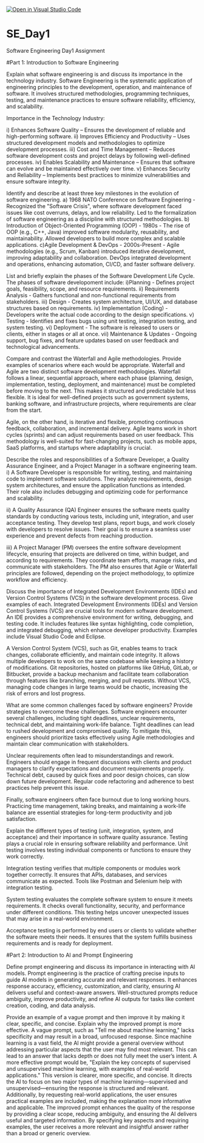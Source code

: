 [![Open in Visual Studio Code](https://classroom.github.com/assets/open-in-vscode-2e0aaae1b6195c2367325f4f02e2d04e9abb55f0b24a779b69b11b9e10269abc.svg)](https://classroom.github.com/online_ide?assignment_repo_id=18363443&assignment_repo_type=AssignmentRepo)
# SE_Day1
Software Engineering Day1 Assignment

#Part 1: Introduction to Software Engineering

Explain what software engineering is and discuss its importance in the technology industry.
Software Engineering is the systematic application of engineering principles to the development, operation, and maintenance of software. It involves structured methodologies, programming techniques, testing, and maintenance practices to ensure software reliability, efficiency, and scalability.

Importance in the Technology Industry:

i) Enhances Software Quality – Ensures the development of reliable and high-performing software.
ii) Improves Efficiency and Productivity – Uses structured development models and methodologies to optimize development processes.
iii) Cost and Time Management – Reduces software development costs and project delays by following well-defined processes.
iv) Enables Scalability and Maintenance – Ensures that software can evolve and be maintained effectively over time.
v) Enhances Security and Reliability – Implements best practices to minimize vulnerabilities and ensure software integrity.

Identify and describe at least three key milestones in the evolution of software engineering.
a) 1968 NATO Conference on Software Engineering - Recognized the "Software Crisis", where software development faced issues like cost overruns, delays, and low reliability.
Led to the formalization of software engineering as a discipline with structured methodologies.
b) Introduction of Object-Oriented Programming (OOP) - 1980s - The rise of OOP (e.g., C++, Java) improved software modularity, reusability, and maintainability.
Allowed developers to build more complex and scalable applications.
c)Agile Development & DevOps - 2000s-Present - Agile methodologies (e.g., Scrum, Kanban) introduced iterative development, improving adaptability and collaboration.
DevOps integrated development and operations, enhancing automation, CI/CD, and faster software delivery.

List and briefly explain the phases of the Software Development Life Cycle.
The phases of software developoment include:
i)Planning - Defines project goals, feasibility, scope, and resource requirements.
ii) Requirements Analysis - Gathers functional and non-functional requirements from stakeholders.
iii) Design - Creates system architecture, UI/UX, and database structures based on requirements.
iv) Implementation (Coding) - Developers write the actual code according to the design specifications.
v) Testing - Identifies and fixes bugs using unit testing, integration testing, and system testing.
vi) Deployment - The software is released to users or clients, either in stages or all at once.
vii) Maintenance & Updates - Ongoing support, bug fixes, and feature updates based on user feedback and technological advancements.

Compare and contrast the Waterfall and Agile methodologies. Provide examples of scenarios where each would be appropriate.
Waterfall and Agile are two distinct software development methodologies. Waterfall follows a linear, sequential approach, where each phase (planning, design, implementation, testing, deployment, and maintenance) must be completed before moving to the next. This makes it structured and predictable but less flexible. It is ideal for well-defined projects such as government systems, banking software, and infrastructure projects, where requirements are clear from the start.

Agile, on the other hand, is iterative and flexible, promoting continuous feedback, collaboration, and incremental delivery. Agile teams work in short cycles (sprints) and can adjust requirements based on user feedback. This methodology is well-suited for fast-changing projects, such as mobile apps, SaaS platforms, and startups where adaptability is crucial.


Describe the roles and responsibilities of a Software Developer, a Quality Assurance Engineer, and a Project Manager in a software engineering team.
i) A Software Developer is responsible for writing, testing, and maintaining code to implement software solutions. They analyze requirements, design system architectures, and ensure the application functions as intended. Their role also includes debugging and optimizing code for performance and scalability.

ii) A Quality Assurance (QA) Engineer ensures the software meets quality standards by conducting various tests, including unit, integration, and user acceptance testing. They develop test plans, report bugs, and work closely with developers to resolve issues. Their goal is to ensure a seamless user experience and prevent defects from reaching production.

iii) A Project Manager (PM) oversees the entire software development lifecycle, ensuring that projects are delivered on time, within budget, and according to requirements. They coordinate team efforts, manage risks, and communicate with stakeholders. The PM also ensures that Agile or Waterfall principles are followed, depending on the project methodology, to optimize workflow and efficiency.

Discuss the importance of Integrated Development Environments (IDEs) and Version Control Systems (VCS) in the software development process. Give examples of each.
Integrated Development Environments (IDEs) and Version Control Systems (VCS) are crucial tools for modern software development. An IDE provides a comprehensive environment for writing, debugging, and testing code. It includes features like syntax highlighting, code completion, and integrated debugging, which enhance developer productivity. Examples include Visual Studio Code and Eclipse.

A Version Control System (VCS), such as Git, enables teams to track changes, collaborate efficiently, and maintain code integrity. It allows multiple developers to work on the same codebase while keeping a history of modifications. Git repositories, hosted on platforms like GitHub, GitLab, or Bitbucket, provide a backup mechanism and facilitate team collaboration through features like branching, merging, and pull requests. Without VCS, managing code changes in large teams would be chaotic, increasing the risk of errors and lost progress.

What are some common challenges faced by software engineers? Provide strategies to overcome these challenges.
Software engineers encounter several challenges, including tight deadlines, unclear requirements, technical debt, and maintaining work-life balance. Tight deadlines can lead to rushed development and compromised quality. To mitigate this, engineers should prioritize tasks effectively using Agile methodologies and maintain clear communication with stakeholders.

Unclear requirements often lead to misunderstandings and rework. Engineers should engage in frequent discussions with clients and product managers to clarify expectations and document requirements properly. Technical debt, caused by quick fixes and poor design choices, can slow down future development. Regular code refactoring and adherence to best practices help prevent this issue.

Finally, software engineers often face burnout due to long working hours. Practicing time management, taking breaks, and maintaining a work-life balance are essential strategies for long-term productivity and job satisfaction.

Explain the different types of testing (unit, integration, system, and acceptance) and their importance in software quality assurance.
Testing plays a crucial role in ensuring software reliability and performance. Unit testing involves testing individual components or functions to ensure they work correctly.

Integration testing verifies that multiple components or modules work together correctly. It ensures that APIs, databases, and services communicate as expected. Tools like Postman and Selenium help with integration testing.

System testing evaluates the complete software system to ensure it meets requirements. It checks overall functionality, security, and performance under different conditions. This testing helps uncover unexpected issues that may arise in a real-world environment.

Acceptance testing is performed by end users or clients to validate whether the software meets their needs. It ensures that the system fulfills business requirements and is ready for deployment.


#Part 2: Introduction to AI and Prompt Engineering


Define prompt engineering and discuss its importance in interacting with AI models.
Prompt engineering is the practice of crafting precise inputs to guide AI models in generating accurate and relevant responses. It enhances response accuracy, efficiency, customization, and clarity, ensuring AI delivers useful and context-aware answers.
Well-structured prompts reduce ambiguity, improve productivity, and refine AI outputs for tasks like content creation, coding, and data analysis. 

Provide an example of a vague prompt and then improve it by making it clear, specific, and concise. Explain why the improved prompt is more effective.
A vague prompt, such as "Tell me about machine learning," lacks specificity and may result in a broad, unfocused response. Since machine learning is a vast field, the AI might provide a general overview without addressing particular aspects that the user may find most relevant. This can lead to an answer that lacks depth or does not fully meet the user’s intent.
A more effective prompt would be, "Explain the key concepts of supervised and unsupervised machine learning, with examples of real-world applications." This version is clearer, more specific, and concise. It directs the AI to focus on two major types of machine learning—supervised and unsupervised—ensuring the response is structured and relevant. Additionally, by requesting real-world applications, the user ensures practical examples are included, making the explanation more informative and applicable.
The improved prompt enhances the quality of the response by providing a clear scope, reducing ambiguity, and ensuring the AI delivers useful and targeted information. By specifying key aspects and requiring examples, the user receives a more relevant and insightful answer rather than a broad or generic overview.
